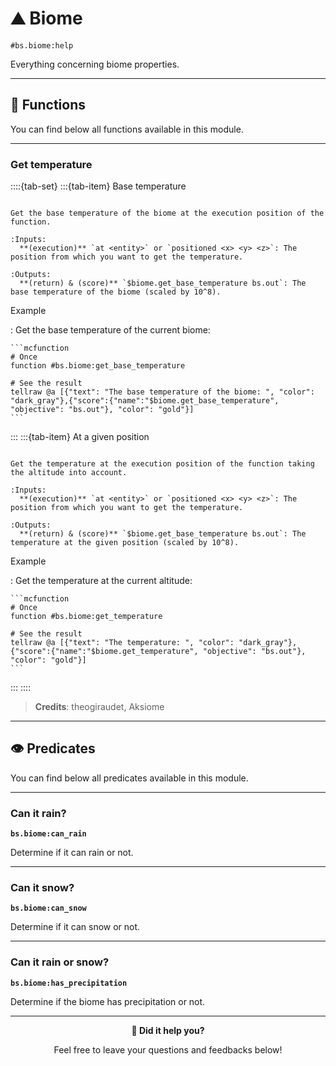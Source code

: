 # ⛰️ Biome

`#bs.biome:help`

Everything concerning biome properties.

---

## 🔧 Functions

You can find below all functions available in this module.

---

### Get temperature

::::{tab-set}
:::{tab-item} Base temperature

```{function} #bs.biome:get_base_temperature

Get the base temperature of the biome at the execution position of the function.

:Inputs:
  **(execution)** `at <entity>` or `positioned <x> <y> <z>`: The position from which you want to get the temperature.

:Outputs:
  **(return) & (score)** `$biome.get_base_temperature bs.out`: The base temperature of the biome (scaled by 10^8).
```

Example

:   Get the base temperature of the current biome:

    ```mcfunction
    # Once
    function #bs.biome:get_base_temperature

    # See the result
    tellraw @a [{"text": "The base temperature of the biome: ", "color": "dark_gray"},{"score":{"name":"$biome.get_base_temperature", "objective": "bs.out"}, "color": "gold"}]
    ```

:::
:::{tab-item} At a given position

```{function} #bs.biome:get_temperature

Get the temperature at the execution position of the function taking the altitude into account.

:Inputs:
  **(execution)** `at <entity>` or `positioned <x> <y> <z>`: The position from which you want to get the temperature.

:Outputs:
  **(return) & (score)** `$biome.get_base_temperature bs.out`: The temperature at the given position (scaled by 10^8).
```

Example

:   Get the temperature at the current altitude:

    ```mcfunction
    # Once
    function #bs.biome:get_temperature

    # See the result
    tellraw @a [{"text": "The temperature: ", "color": "dark_gray"},{"score":{"name":"$biome.get_temperature", "objective": "bs.out"}, "color": "gold"}]
    ```

:::
::::

> **Credits**: theogiraudet, Aksiome

---

## 👁️ Predicates

You can find below all predicates available in this module.

---

### Can it rain?

**`bs.biome:can_rain`**

Determine if it can rain or not.

---

### Can it snow?

**`bs.biome:can_snow`**

Determine if it can snow or not.

---

### Can it rain or snow?

**`bs.biome:has_precipitation`**

Determine if the biome has precipitation or not.

---

<div align=center>

**💬 Did it help you?**

Feel free to leave your questions and feedbacks below!

</div>

<script src="https://giscus.app/client.js"
        data-repo="Gunivers/Glibs"
        data-repo-id="R_kgDOHQjqYg"
        data-category="Documentation"
        data-category-id="DIC_kwDOHQjqYs4CUQpy"
        data-mapping="title"
        data-strict="0"
        data-reactions-enabled="1"
        data-emit-metadata="0"
        data-input-position="bottom"
        data-theme="light"
        data-lang="fr"
        data-loading="lazy"
        crossorigin="anonymous"
        async>
</script>
